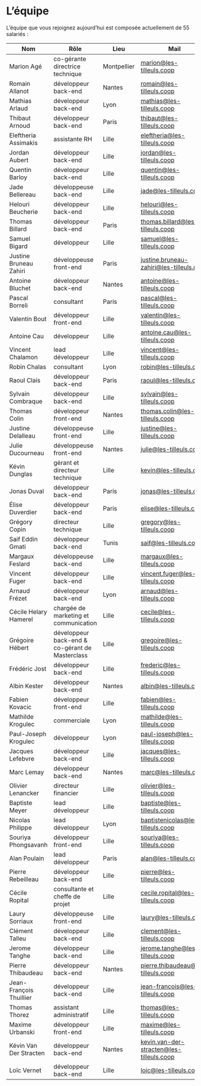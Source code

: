# L’équipe

L’équipe que vous rejoignez aujourd’hui est composée actuellement de 55 salariés :

| Nom                     | Rôle                                            | Lieu        | Mail                                     |
| ----------------------- | ----------------------------------------------- | ----------- | ---------------------------------------- |
| Marion Agé              | co-gérante directrice technique                 | Montpellier | marion@les-tilleuls.coop                 |
| Romain Allanot          | développeur back-end                            | Nantes      | romain@les-tilleuls.coop                 |
| Mathias Arlaud          | développeur back-end                            | Lyon        | mathias@les-tilleuls.coop                |
| Thibaut Arnoud          | développeur back-end                            | Paris       | thibaut@les-tilleuls.coop                |
| Eleftheria Assimakis    | assistante RH                                   | Lille       | eleftheria@les-tilleuls.coop             |
| Jordan Aubert           | développeur back-end                            | Lille       | jordan@les-tilleuls.coop                 |
| Quentin Barloy          | développeur back-end                            | Lille       | quentin@les-tilleuls.coop                |
| Jade Bellereau          | développeuse back-end                           | Lille       | jade@les-tilleuls.coop                   |
| Helouri Beucherie       | développeur back-end                            | Lille       | helouri@les-tilleuls.coop                |
| Thomas Billard          | développeur back-end                            | Paris       | thomas.billard@les-tilleuls.coop         |
| Samuel Bigard           | développeur                                     | Lille       | samuel@les-tilleuls.coop                 |
| Justine Bruneau Zahiri  | développeuse front-end                          | Paris       | justine.bruneau-zahiri@les-tilleuls.coop |
| Antoine Bluchet         | développeur back-end                            | Nantes      | antoine@les-tilleuls.coop                |
| Pascal Borreli          | consultant                                      | Paris       | pascal@les-tilleuls.coop                 |
| Valentin Bout           | développeur front-end                           | Lille       | valentin@les-tilleuls.coop               |
| Antoine Cau             | développeur                                     | Lille       | antoine.cau@les-tilleuls.coop            |
| Vincent Chalamon        | lead développeur                                | Lille       | vincent@les-tilleuls.coop                |
| Robin Chalas            | consultant                                      | Lyon        | robin@les-tilleuls.coop                  |
| Raoul Clais             | développeur back-end                            | Paris       | raoul@les-tilleuls.coop                  |
| Sylvain Combraque       | développeur back-end                            | Lille       | sylvain@les-tilleuls.coop                |
| Thomas Colin            | développeur front-end                           | Nantes      | thomas.colin@les-tilleuls.coop           |
| Justine Delalleau       | développeuse front-end                          | Lille       | justine@les-tilleuls.coop                |
| Julie Ducourneau        | développeuse front-end                          | Nantes      | julie@les-tilleuls.coop                  |
| Kévin Dunglas           | gérant et directeur technique                   | Lille       | kevin@les-tilleuls.coop                  |
| Jonas Duval             | développeur back-end                            | Paris       | jonas@les-tilleuls.coop                  |
| Élise Duverdier         | développeur back-end                            | Paris       | elise@les-tilleuls.coop                  |
| Grégory Copin           | directeur technique                             | Lille       | gregory@les-tilleuls.coop                |
| Saif Eddin Gmati        | développeur back-end                            | Tunis       | saif@les-tilleuls.coop                   |
| Margaux Feslard         | développeuse back-end                           | Lille       | margaux@les-tilleuls.coop                |
| Vincent Fuger           | développeur back-end                            | Lille       | vincent.fuger@les-tilleuls.coop          |
| Arnaud Frézet           | développeur back-end                            | Lyon        | arnaud@les-tilleuls.coop                 |
| Cécile Helary Hamerel   | chargée de marketing et communication           | Lille       | cecile@les-tilleuls.coop                 |
| Grégoire Hébert         | développeur back-end & co-gérant de Masterclass | Lille       | gregoire@les-tilleuls.coop               |
| Frédéric Jost           | développeur back-end                            | Lille       | frederic@les-tilleuls.coop               |
| Albin Kester            | développeur back-end                            | Nantes      | albin@les-tilleuls.coop                  |
| Fabien Kovacic          | développeur front-end                           | Lille       | fabien@les-tilleuls.coop                 |
| Mathilde Krogulec       | commerciale                                     | Lyon        | mathilde@les-tilleuls.coop               |
| Paul-Joseph Krogulec    | développeur                                     | Lyon        | paul-joseph@les-tilleuls.coop            |
| Jacques Lefebvre        | développeur back-end                            | Lille       | jacques@les-tilleuls.coop                |
| Marc Lemay              | développeur back-end                            | Nantes      | marc@les-tilleuls.coop                   |
| Olivier Lenancker       | directeur financier                             | Lille       | olivier@les-tilleuls.coop                |
| Baptiste Meyer          | lead développeur                                | Lille       | baptiste@les-tilleuls.coop               |
| Nicolas Philippe        | lead développeur                                | Lyon        | baptistenicolas@les-tilleuls.coop        |
| Souriya Phongsavanh     | développeur front-end                           | Lille       | souriya@les-tilleuls.coop                |
| Alan Poulain            | lead développeur                                | Paris       | alan@les-tilleuls.coop                   |
| Pierre Rebeilleau       | développeur back-end                            | Lille       | pierre@les-tilleuls.coop                 |
| Cécile Ropital          | consultante et cheffe de projet                 | Lille       | cecile.ropital@les-tilleuls.coop         |
| Laury Sorriaux          | développeuse front-end                          | Lille       | laury@les-tilleuls.coop                  |
| Clément Talleu          | développeur back-end                            | Lille       | clement@les-tilleuls.coop                |
| Jerome Tanghe           | développeur back-end                            | Lille       | jerome.tanghe@les-tilleuls.coop          |
| Pierre Thibaudeau       | développeur back-end                            | Nantes      | pierre.thibaudeau@les-tilleuls.coop      |
| Jean-François Thuillier | développeur back-end                            | Lille       | jean-francois@les-tilleuls.coop          |
| Thomas Thorez           | assistant administratif                         | Lille       | thomas@les-tilleuls.coop                 |
| Maxime Urbanski         | développeur front-end                           | Lille       | maxime@les-tilleuls.coop                 |
| Kévin Van Der Stracten  | développeur back-end                            | Nantes      | kevin.van-der-stracten@les-tilleuls.coop |
| Loïc Vernet             | développeur back-end                            | Lille       | loic@les-tilleuls.coop                   |
